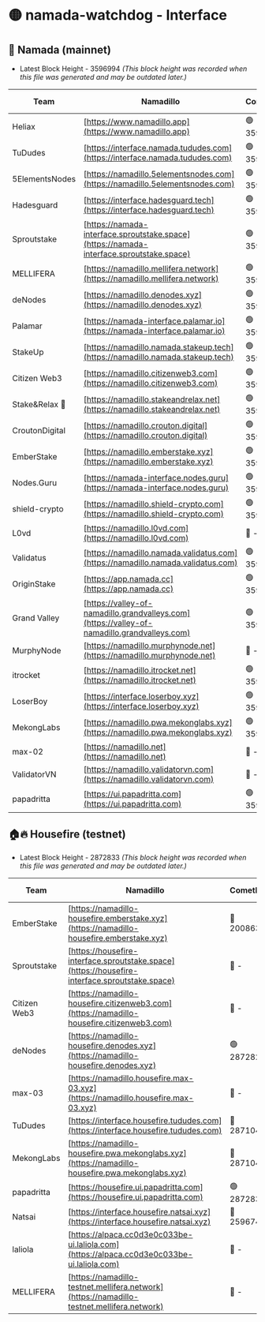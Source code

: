 # 🟡 namada-watchdog - Interface

## 🚀 Namada (mainnet)
- Latest Block Height - 3596994 *(This block height was recorded when this file was generated and may be outdated later.)*

| Team | Namadillo | CometBFT | Indexer | MASP Indexer |
|-|-|-|-|-|
| Heliax | [https://www.namadillo.app](https://www.namadillo.app) | 🟢 3596977 | 🟢 3596977 | 🟢 3596976 |
| TuDudes | [https://interface.namada.tududes.com](https://interface.namada.tududes.com) | 🟢 3596977 | 🟢 3596977 | 🟢 3596977 |
| 5ElementsNodes | [https://namadillo.5elementsnodes.com](https://namadillo.5elementsnodes.com) | 🟢 3596977 | 🟢 3596977 | 🟢 3596977 |
| Hadesguard | [https://interface.hadesguard.tech](https://interface.hadesguard.tech) | 🟢 3596978 | 🟢 3596978 | 🟢 3596978 |
| Sproutstake | [https://namada-interface.sproutstake.space](https://namada-interface.sproutstake.space) | 🟢 3596978 | 🟢 3596978 | 🟢 3596978 |
| MELLIFERA | [https://namadillo.mellifera.network](https://namadillo.mellifera.network) | 🟢 3596979 | 🟢 3596979 | 🟢 3596979 |
| deNodes | [https://namadillo.denodes.xyz](https://namadillo.denodes.xyz) | 🟢 3596980 | 🟢 3596979 | 🟢 3596980 |
| Palamar | [https://namada-interface.palamar.io](https://namada-interface.palamar.io) | 🟢 3596980 | 🟢 3596980 | 🟢 3596980 |
| StakeUp | [https://namadillo.namada.stakeup.tech](https://namadillo.namada.stakeup.tech) | 🟢 3596981 | 🟢 3596981 | 🟢 3596981 |
| Citizen Web3 | [https://namadillo.citizenweb3.com](https://namadillo.citizenweb3.com) | 🟢 3596981 | 🟢 3596981 | 🟢 3596981 |
| Stake&Relax 🦥 | [https://namadillo.stakeandrelax.net](https://namadillo.stakeandrelax.net) | 🟢 3596982 | 🟢 3596982 | 🟢 3596981 |
| CroutonDigital | [https://namadillo.crouton.digital](https://namadillo.crouton.digital) | 🟢 3596982 | 🟢 3596982 | 🟢 3596982 |
| EmberStake | [https://namadillo.emberstake.xyz](https://namadillo.emberstake.xyz) | 🟢 3596983 | 🟢 3596983 | 🟢 3596983 |
| Nodes.Guru | [https://namada-interface.nodes.guru](https://namada-interface.nodes.guru) | 🟢 3596983 | 🟢 3596983 | 🟢 3596983 |
| shield-crypto | [https://namadillo.shield-crypto.com](https://namadillo.shield-crypto.com) | 🟢 3596984 | 🟢 3596984 | 🟢 3596984 |
| L0vd | [https://namadillo.l0vd.com](https://namadillo.l0vd.com) | 🔴 - | 🔴 - | 🔴 - |
| Validatus | [https://namadillo.namada.validatus.com](https://namadillo.namada.validatus.com) | 🟢 3596986 | 🟢 3596986 | 🟢 3596986 |
| OriginStake | [https://app.namada.cc](https://app.namada.cc) | 🟢 3596987 | 🟢 3596987 | 🟢 3596987 |
| Grand Valley | [https://valley-of-namadillo.grandvalleys.com](https://valley-of-namadillo.grandvalleys.com) | 🟢 3596987 | 🟢 3596987 | 🟢 3596987 |
| MurphyNode | [https://namadillo.murphynode.net](https://namadillo.murphynode.net) | 🔴 - | 🔴 - | 🔴 - |
| itrocket | [https://namadillo.itrocket.net](https://namadillo.itrocket.net) | 🟢 3596989 | 🟢 3596989 | 🟢 3596989 |
| LoserBoy | [https://interface.loserboy.xyz](https://interface.loserboy.xyz) | 🟢 3596990 | 🟢 3596990 | 🟢 3596990 |
| MekongLabs | [https://namadillo.pwa.mekonglabs.xyz](https://namadillo.pwa.mekonglabs.xyz) | 🟢 3596990 | 🟢 3596990 | 🟢 3596990 |
| max-02 | [https://namadillo.net](https://namadillo.net) | 🔴 - | 🔴 - | 🔴 - |
| ValidatorVN | [https://namadillo.validatorvn.com](https://namadillo.validatorvn.com) | 🔴 - | 🔴 - | 🔴 - |
| papadritta | [https://ui.papadritta.com](https://ui.papadritta.com) | 🟢 3596994 | 🟢 3596994 | 🟢 3596995 |

## 🏠🔥 Housefire (testnet)
- Latest Block Height - 2872833 *(This block height was recorded when this file was generated and may be outdated later.)*

| Team | Namadillo | CometBFT | Indexer | MASP Indexer |
|-|-|-|-|-|
| EmberStake | [https://namadillo-housefire.emberstake.xyz](https://namadillo-housefire.emberstake.xyz) | 🔴 2008636 | 🔴 - | 🔴 - |
| Sproutstake | [https://housefire-interface.sproutstake.space](https://housefire-interface.sproutstake.space) | 🔴 - | 🔴 - | 🔴 - |
| Citizen Web3 | [https://namadillo-housefire.citizenweb3.com](https://namadillo-housefire.citizenweb3.com) | 🔴 - | 🔴 - | 🔴 - |
| deNodes | [https://namadillo-housefire.denodes.xyz](https://namadillo-housefire.denodes.xyz) | 🟢 2872823 | 🟢 2872823 | 🟢 2872823 |
| max-03 | [https://namadillo.housefire.max-03.xyz](https://namadillo.housefire.max-03.xyz) | 🔴 - | 🔴 - | 🔴 - |
| TuDudes | [https://interface.housefire.tududes.com](https://interface.housefire.tududes.com) | 🔴 2871048 | 🔴 2871048 | 🔴 2871048 |
| MekongLabs | [https://namadillo-housefire.pwa.mekonglabs.xyz](https://namadillo-housefire.pwa.mekonglabs.xyz) | 🔴 2871048 | 🔴 2871048 | 🔴 2871048 |
| papadritta | [https://housefire.ui.papadritta.com](https://housefire.ui.papadritta.com) | 🟢 2872833 | 🟢 2872833 | 🟢 2872833 |
| Natsai | [https://interface.housefire.natsai.xyz](https://interface.housefire.natsai.xyz) | 🔴 2596741 | 🔴 2596741 | 🔴 2596741 |
| laliola | [https://alpaca.cc0d3e0c033be-ui.laliola.com](https://alpaca.cc0d3e0c033be-ui.laliola.com) | 🔴 - | 🔴 - | 🔴 - |
| MELLIFERA | [https://namadillo-testnet.mellifera.network](https://namadillo-testnet.mellifera.network) | 🔴 - | 🔴 2778001 | 🔴 2607259 |

